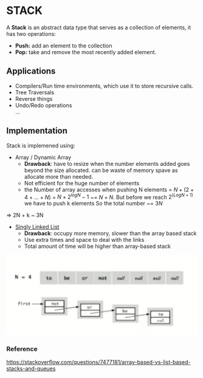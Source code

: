 # STACK

A **Stack** is an abstract data type that serves as a collection of elements, it has two operations:

* **Push:** add an element to the collection
* **Pop:** take and remove the most recently added element.

## Applications

* Compilers/Run time environments, which use it to store recursive calls.
* Tree Traversals
* Reverse things
* Undo/Redo operations <br />
...

## Implementation

Stack is implemened using:

* Array / Dynamic Array
  * **Drawback**: have to resize when the number elements added goes beyond the size allocated. can be waste of memory spave as allocate more than needed. 
  * Not efficient for the huge number of elements
  * the Number of array accesses when pushing N elements = $`N + (2 + 4 + ... + N)`$ = $`N + 2^{logN} - 1`$ ~= $`N + N`$. But before we reach $`2^(LogN + 1)`$ we have to push k elements So the total number ~= $`3N`$

=> 2N + k ~ 3N

* [Singly Linked List](../linked-list/singly-linked-list.ts)
  * **Drawback**: occupy more memory, slower than the array based stack
  * Use extra times and space to deal with the links
  * Total amount of time will be higher than array-based stack

![](README-2020-04-02-17-24-56.png)



### Reference
https://stackoverflow.com/questions/7477181/array-based-vs-list-based-stacks-and-queues
